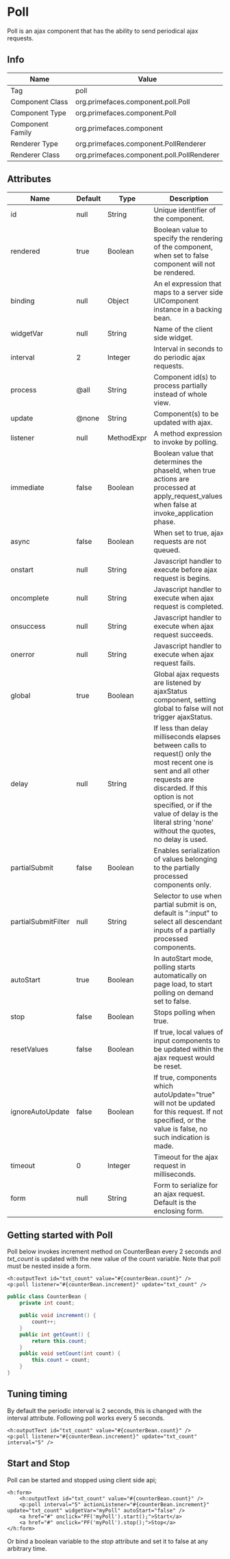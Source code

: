 # Poll

Poll is an ajax component that has the ability to send periodical ajax requests.

## Info

| Name | Value |
| --- | --- |
| Tag | poll
| Component Class | org.primefaces.component.poll.Poll
| Component Type | org.primefaces.component.Poll
| Component Family | org.primefaces.component |
| Renderer Type | org.primefaces.component.PollRenderer
| Renderer Class | org.primefaces.component.poll.PollRenderer

## Attributes

| Name | Default | Type | Description | 
| --- | --- | --- | --- |
id | null | String | Unique identifier of the component.
rendered | true | Boolean | Boolean value to specify the rendering of the component, when set to false component will not be rendered.
binding | null | Object | An el expression that maps to a server side UIComponent instance in a backing bean.
widgetVar | null | String | Name of the client side widget.
interval | 2 | Integer | Interval in seconds to do periodic ajax requests.
process | @all | String | Component id(s) to process partially instead of whole view.
update | @none | String | Component(s) to be updated with ajax.
listener | null | MethodExpr | A method expression to invoke by polling.
immediate | false | Boolean | Boolean value that determines the phaseId, when true actions are processed at apply_request_values, when false at invoke_application phase.
async | false | Boolean | When set to true, ajax requests are not queued.
onstart | null | String | Javascript handler to execute before ajax request is begins.
oncomplete | null | String | Javascript handler to execute when ajax request is completed.
onsuccess | null | String | Javascript handler to execute when ajax request succeeds.
onerror | null | String | Javascript handler to execute when ajax request fails.
global | true | Boolean | Global ajax requests are listened by ajaxStatus component, setting global to false will not trigger ajaxStatus.
delay | null | String | If less than delay milliseconds elapses between calls to request() only the most recent one is sent and all other requests are discarded. If this option is not specified, or if the value of delay is the literal string 'none' without the quotes, no delay is used.
partialSubmit | false | Boolean | Enables serialization of values belonging to the partially processed components only.
partialSubmitFilter | null | String | Selector to use when partial submit is on, default is ":input" to select all descendant inputs of a partially processed components.
autoStart | true | Boolean | In autoStart mode, polling starts automatically on page load, to start polling on demand set to false.
stop | false | Boolean | Stops polling when true.
resetValues | false | Boolean | If true, local values of input components to be updated within the ajax request would be reset.
ignoreAutoUpdate | false | Boolean | If true, components which autoUpdate="true" will not be updated for this request. If not specified, or the value is false, no such indication is made.
timeout | 0 | Integer | Timeout for the ajax request in milliseconds.
form | null | String | Form to serialize for an ajax request. Default is the enclosing form.

## Getting started with Poll
Poll below invokes increment method on CounterBean every 2 seconds and _txt_count_ is updated
with the new value of the count variable. Note that poll must be nested inside a form.

```xhtml
<h:outputText id="txt_count" value="#{counterBean.count}" />
<p:poll listener="#{counterBean.increment}" update="txt_count" />
```

```java
public class CounterBean {
    private int count;

    public void increment() {
        count++;
    }
    public int getCount() {
        return this.count;
    }
    public void setCount(int count) {
        this.count = count;
    }
}
```
## Tuning timing
By default the periodic interval is 2 seconds, this is changed with the interval attribute. Following
poll works every 5 seconds.

```xhtml
<h:outputText id="txt_count" value="#{counterBean.count}" />
<p:poll listener="#{counterBean.increment}" update="txt_count" interval="5" />
```
## Start and Stop
Poll can be started and stopped using client side api;

```xhtml
<h:form>
    <h:outputText id="txt_count" value="#{counterBean.count}" />
    <p:poll interval="5" actionListener="#{counterBean.increment}" update="txt_count" widgetVar="myPoll" autoStart="false" />
    <a href="#" onclick="PF('myPoll').start();">Start</a>
    <a href="#" onclick="PF('myPoll').stop();">Stop</a>
</h:form>
```
Or bind a boolean variable to the _stop_ attribute and set it to false at any arbitrary time.

